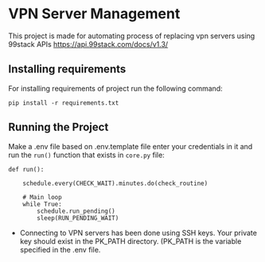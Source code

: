 # VPN Server Management
This project is made for automating process of replacing vpn servers using 99stack APIs
https://api.99stack.com/docs/v1.3/

## Installing requirements
For installing requirements of project run the following command:
```
pip install -r requirements.txt
```

## Running the Project
Make a .env file based on .env.template file enter your credentials in it and run the ```run()``` function that exists in ```core.py``` file:
```
def run():
    
    schedule.every(CHECK_WAIT).minutes.do(check_routine)

    # Main loop
    while True:
        schedule.run_pending()
        sleep(RUN_PENDING_WAIT)
```
- Connecting to VPN servers has been done using SSH keys. Your private key should exist in the PK_PATH directory. (PK_PATH is the variable specified in the .env file.
